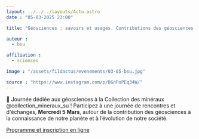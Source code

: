 ```yaml
---
layout: ../../../layouts/Actu.astro
date : "05-03-2025 23:00"

title: "Géosciences : savoirs et usages. Contributions des géosciences aux savoirs et à la société"

auteur :
  - bsu

affiliation :
  - sciences

image : "/assets/fildactus/evenements/03-05-bsu.jpg"

source : "https://www.instagram.com/p/DGnPoPEq34W/"
---
```


🔬 Journée dédiée aux géosciences à la Collection des minéraux @collection_mineraux_su ! Participez à une journée de rencontres et d'échanges, __Mercredi 5 Mars__, autour de la contribution des géosciences à la connaissance de notre planète et à l’évolution de notre société.  

[Programme et inscription en ligne](https://mineraux.sorbonne-universite.fr/actualites/geosciences-savoirs-et-usages-contributions-des-geosciences-aux-savoirs-et-la-societe)